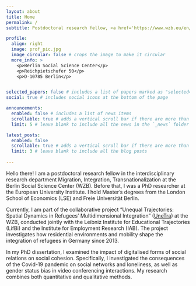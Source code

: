 ```yaml
---
layout: about
title: Home
permalink: /
subtitle: Postdoctoral research fellow, <a href='https://www.wzb.eu/en/research/migration-and-diversity/migration-integration-transnationalization'>Berlin Social Science Center (WZB)</a>.

profile:
  align: right
  image: prof_pic.jpg
  image_circular: false # crops the image to make it circular
  more_info: >
    <p>Berlin Social Science Center</p>
    <p>Reichpietschufer 50</p>
    <p>D-10785 Berlin</p>


selected_papers: false # includes a list of papers marked as "selected={true}"
social: true # includes social icons at the bottom of the page

announcements:
  enabled: false # includes a list of news items
  scrollable: true # adds a vertical scroll bar if there are more than 3 news items
  limit: 5 # leave blank to include all the news in the `_news` folder

latest_posts:
  enabled: false
  scrollable: true # adds a vertical scroll bar if there are more than 3 new posts items
  limit: 3 # leave blank to include all the blog posts
  
---
```


Hello there! I am a postdoctoral research fellow in the interdisciplinary research department Migration, Integration, Transnationalization at the Berlin Social Science Center (WZB). Before that, I was a PhD researcher at the European University Institute. I hold Master’s degrees from the London School of Economics (LSE) and Freie Universität Berlin.

Currently, I am part of the collaborative project “Unequal Trajectories: Spatial Dynamics in Refugees’ Multidimensional Integration” (<a href='https://unetra.wzb.eu'>UneTra</a>) at the WZB, conducted jointly with the Leibniz Institute for Educational Trajectories (LifBi) and the Institute for Employment Research (IAB). The project investigates how residential environments and mobility shape the integration of refugees in Germany since 2013.

In my PhD dissertation, I examined the impact of digitalised forms of social relations on social cohesion. Specifically, I investigated the consequences of the Covid-19 pandemic on social networks and loneliness, as well as gender status bias in video conferencing interactions. My research combines both quantitative and qualitative methods.
